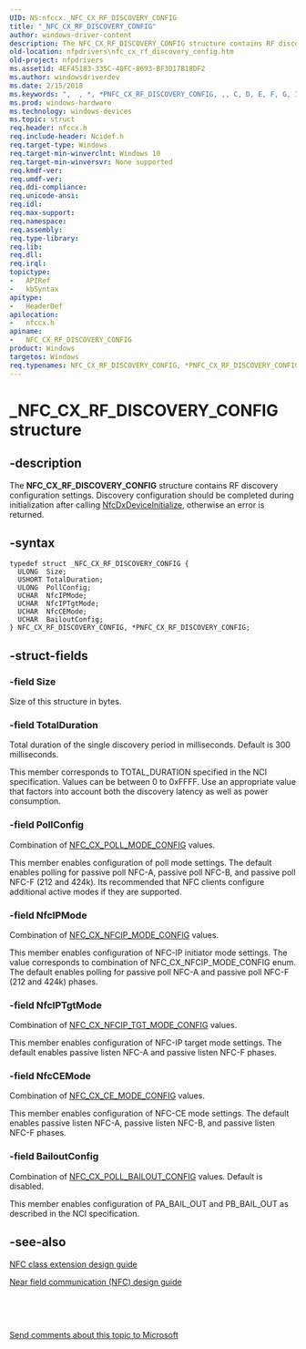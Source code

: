 ```yaml
---
UID: NS:nfccx._NFC_CX_RF_DISCOVERY_CONFIG
title: "_NFC_CX_RF_DISCOVERY_CONFIG"
author: windows-driver-content
description: The NFC_CX_RF_DISCOVERY_CONFIG structure contains RF discovery configuration settings. Discovery configuration should be completed during initialization after calling NfcDxDeviceInitialize, otherwise an error is returned.
old-location: nfpdrivers\nfc_cx_rf_discovery_config.htm
old-project: nfpdrivers
ms.assetid: 4EF45183-335C-40FC-8693-BF3D17B18DF2
ms.author: windowsdriverdev
ms.date: 2/15/2018
ms.keywords: ",  , *, *PNFC_CX_RF_DISCOVERY_CONFIG, ,, C, D, E, F, G, I, N, NFC_CX_RF_DISCOVERY_CONFIG, NFC_CX_RF_DISCOVERY_CONFIG structure [Near-Field Proximity Drivers], O, P, PNFC_CX_RF_DISCOVERY_CONFIG, PNFC_CX_RF_DISCOVERY_CONFIG structure pointer [Near-Field Proximity Drivers], R, S, V, X, Y, _, _NFC_CX_RF_DISCOVERY_CONFIG, nfccx/NFC_CX_RF_DISCOVERY_CONFIG, nfccx/PNFC_CX_RF_DISCOVERY_CONFIG, nfpdrivers.nfc_cx_rf_discovery_config"
ms.prod: windows-hardware
ms.technology: windows-devices
ms.topic: struct
req.header: nfccx.h
req.include-header: Ncidef.h
req.target-type: Windows
req.target-min-winverclnt: Windows 10
req.target-min-winversvr: None supported
req.kmdf-ver: 
req.umdf-ver: 
req.ddi-compliance: 
req.unicode-ansi: 
req.idl: 
req.max-support: 
req.namespace: 
req.assembly: 
req.type-library: 
req.lib: 
req.dll: 
req.irql: 
topictype:
-	APIRef
-	kbSyntax
apitype:
-	HeaderDef
apilocation:
-	nfccx.h
apiname:
-	NFC_CX_RF_DISCOVERY_CONFIG
product: Windows
targetos: Windows
req.typenames: NFC_CX_RF_DISCOVERY_CONFIG, *PNFC_CX_RF_DISCOVERY_CONFIG
---
```


# _NFC_CX_RF_DISCOVERY_CONFIG structure


## -description


The <b>NFC_CX_RF_DISCOVERY_CONFIG</b> structure contains RF discovery configuration settings. Discovery configuration should be completed during initialization after calling <a href="..\nfccx\nf-nfccx-nfccxdevicedeinitialize.md">NfcDxDeviceInitialize</a>, otherwise an error is returned.


## -syntax


````
typedef struct _NFC_CX_RF_DISCOVERY_CONFIG {
  ULONG  Size;
  USHORT TotalDuration;
  ULONG  PollConfig;
  UCHAR  NfcIPMode;
  UCHAR  NfcIPTgtMode;
  UCHAR  NfcCEMode;
  UCHAR  BailoutConfig;
} NFC_CX_RF_DISCOVERY_CONFIG, *PNFC_CX_RF_DISCOVERY_CONFIG;
````


## -struct-fields




### -field Size

 Size of this structure in bytes.


### -field TotalDuration

 Total duration of the single discovery period in milliseconds. Default is 300 milliseconds.

This member corresponds to TOTAL_DURATION specified in the NCI specification. Values can be between 0 to 0xFFFF.  Use an appropriate value that factors into account both the discovery latency as well as power consumption.


### -field PollConfig

Combination of <a href="..\nfccx\ne-nfccx-_nfc_cx_poll_mode_config.md">NFC_CX_POLL_MODE_CONFIG</a> values. 

This member enables configuration of poll mode settings. The default enables polling for passive poll NFC-A, passive poll NFC-B, and passive poll NFC-F (212 and 424k). Its recommended that NFC clients configure additional active modes if they are supported.


### -field NfcIPMode

 Combination of <a href="..\nfccx\ne-nfccx-_nfc_cx_nfcip_mode_config.md">NFC_CX_NFCIP_MODE_CONFIG</a> values.

This member enables configuration of NFC-IP initiator mode settings. The value corresponds to combination of NFC_CX_NFCIP_MODE_CONFIG enum. The default enables polling for passive poll NFC-A and passive poll NFC-F (212 and 424k) phases.


### -field NfcIPTgtMode

 Combination of <a href="..\nfccx\ne-nfccx-_nfc_cx_nfcip_tgt_mode_config.md">NFC_CX_NFCIP_TGT_MODE_CONFIG</a> values.

This member enables configuration of NFC-IP target mode settings. The default enables passive listen NFC-A and passive listen NFC-F phases.


### -field NfcCEMode

 Combination of <a href="..\nfccx\ne-nfccx-_nfc_cx_ce_mode_config.md">NFC_CX_CE_MODE_CONFIG</a> values. 

This member enables configuration of NFC-CE mode settings. The default enables passive listen NFC-A, passive listen NFC-B, and passive listen NFC-F phases.


### -field BailoutConfig

Combination of <a href="..\nfccx\ne-nfccx-_nfc_cx_poll_bailout_config.md">NFC_CX_POLL_BAILOUT_CONFIG</a> values. Default is disabled.

This member enables configuration of PA_BAIL_OUT and PB_BAIL_OUT as described in the NCI specification. 


## -see-also

<a href="https://msdn.microsoft.com/windows/hardware/drivers/nfc/nfc-class-extension-">NFC class extension design guide</a>



<a href="http://go.microsoft.com/fwlink/p/?LinkID=785320">Near field communication (NFC) design guide</a>



 

 

<a href="mailto:wsddocfb@microsoft.com?subject=Documentation%20feedback [nfpdrivers\nfpdrivers]:%20NFC_CX_RF_DISCOVERY_CONFIG structure%20 RELEASE:%20(2/15/2018)&amp;body=%0A%0APRIVACY STATEMENT%0A%0AWe use your feedback to improve the documentation. We don't use your email address for any other purpose, and we'll remove your email address from our system after the issue that you're reporting is fixed. While we're working to fix this issue, we might send you an email message to ask for more info. Later, we might also send you an email message to let you know that we've addressed your feedback.%0A%0AFor more info about Microsoft's privacy policy, see http://privacy.microsoft.com/en-us/default.aspx." title="Send comments about this topic to Microsoft">Send comments about this topic to Microsoft</a>

